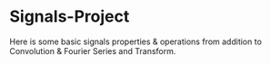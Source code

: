 # Signals-Project
Here is some basic signals properties &amp; operations from addition to Convolution &amp; Fourier Series and Transform.
